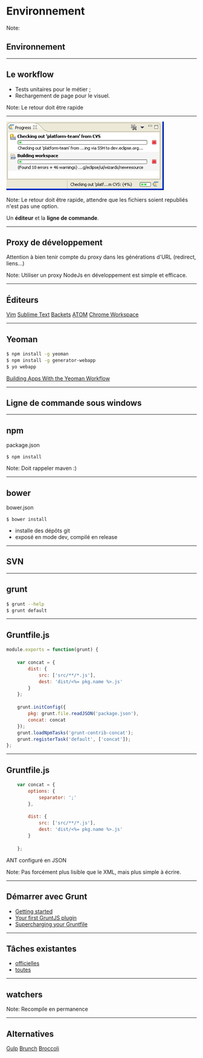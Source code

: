 <!-- .slide: data-background="images/03/environnement.jpg" data-background-size="100% auto" class="no-title" -->

Environnement
=============

Note: <h2>Environnement</h2>

---

## Le workflow

* Tests unitaires pour le métier ;
* Rechargement de page pour le visuel.

Note: Le retour doit être rapide

---

<!-- .slide: data-background="images/02/troll-blank.jpg" data-background-size="100% auto" -->

<img  src="images/02/eclipse_progress.gif" />

Note: Le retour doit être rapide, attendre que les fichiers soient republiés n'est pas
une option.

Un **éditeur** et la **ligne de commande**.

---

## Proxy de développement

<p class="alert warn fragment">Attention à bien tenir compte du proxy dans les générations d'URL (redirect, liens...)</p>

Note: Utiliser un proxy NodeJs en développement est simple et efficace.

---

<!-- .slide: class="no-title" -->

## Éditeurs

<a href="http://www.vim.org/" style="background-image:url(images/03/vim_logo.gif);background-size:100% auto;" class="editor-logo hide-text">Vim</a>
<a href="http://www.sublimetext.com/" style="background-image:url(images/03/sublime_text_icon.png);background-size:auto 80%;" class="editor-logo hide-text">Sublime Text</a>
<a href="http://brackets.io/" style="background-image:url(images/03/logo-brackets.png);background-size:100% auto;" class="editor-logo hide-text">Backets</a>
<a href="https://atom.io/" style="background-image:url(images/03/logo-atom.png);background-size:100% auto;" class="editor-logo hide-text">ATOM</a>
<a href="http://www.html5rocks.com/en/tutorials/developertools/revolutions2013/"
    style="background-image:url(images/03/logo-google-developers.png);background-size:100% auto;"
    class="editor-logo is-wide">Chrome Workspace</a>

---

<!-- .slide: data-background-image="images/03/yo-logo.png" data-background-size="auto 70%" data-background-position="right center" -->

## Yeoman

``` sh
$ npm install -g yeoman
$ npm install -g generator-webapp
$ yo webapp
```

<p class="fragment">
<a href="http://code.tutsplus.com/tutorials/building-apps-with-the-yeoman-workflow--net-33254">Building Apps With the Yeoman Workflow</a>
</p>

---

<!-- .slide: data-background="images/03/troll-windows.jpg" data-background-size="auto 100%" class="no-title" -->

## Ligne de commande sous windows

---

<!-- .slide: data-background-image="images/03/npm-logo.png" data-background-size="auto 30%" data-background-position="center 10%" class="no-title" -->

## npm

package.json

```
$ npm install
```

Note: Doit rappeler maven :)

---

<!-- .slide: data-background-image="images/03/bower-logo.png" data-background-size="auto 70%" data-background-position="left center" -->

## bower

bower.json

```
$ bower install
```

* installe des dépôts git
* exposé en mode dev, compilé en release

---

<!-- .slide: data-background="images/03/troll-svn.jpg" data-background-size="auto 100%" class="no-title" -->

## SVN

---

<!-- .slide: data-background-image="images/03/grunt-logo.png" data-background-size="auto 70%" data-background-position="left center" -->

## grunt

``` sh
$ grunt --help
$ grunt default
```

---

<!-- .slide: data-background-image="images/03/grunt-logo.png" data-background-size="auto 70%" data-background-position="left center" -->

## Gruntfile.js

``` javascript
module.exports = function(grunt) {

    var concat = {
        dist: {
            src: ['src/**/*.js'],
            dest: 'dist/<%= pkg.name %>.js'
        }
    };

    grunt.initConfig({
        pkg: grunt.file.readJSON('package.json'),
        concat: concat
    });
    grunt.loadNpmTasks('grunt-contrib-concat');
    grunt.registerTask('default', ['concat']);
};
```

---

<!-- .slide: data-background-image="images/03/grunt-logo.png" data-background-size="auto 70%" data-background-position="left center" -->

## Gruntfile.js

``` javascript
    var concat = {
        options: {
            separator: ';'
        },

        dist: {
            src: ['src/**/*.js'],
            dest: 'dist/<%= pkg.name %>.js'
        }

    };
```

<p class="alert info fragment">ANT configuré en JSON</p>

Note: Pas forcément plus lisible que le XML, mais plus simple à écrire.

---

<!-- .slide: data-background-image="images/03/grunt-logo.png" data-background-size="auto 70%" data-background-position="left center" -->

## Démarrer avec Grunt

* [Getting started](http://gruntjs.com/getting-started)
* [Your first GruntJS plugin](http://javascriptplayground.com/blog/2014/01/creating-your-first-grunt-plugin/)
* [Supercharging your Gruntfile](http://www.html5rocks.com/en/tutorials/tooling/supercharging-your-gruntfile/)


---

## Tâches existantes

* [officielles](https://github.com/gruntjs/grunt-contrib)
* [toutes](http://gruntjs.com/plugins)

---

## watchers

Note: Recompile en permanence

---

## Alternatives

<a href="http://gulpjs.com/" style="background-image:url(images/03/logo-gulp.png);background-size:auto 100%;" class="editor-logo hide-text">Gulp</a>
<a href="http://brunch.io/" style="background-image:url(images/03/logo-brunch.png);background-size:auto 70%;" class="editor-logo hide-text">Brunch</a>
<a href="https://github.com/broccolijs/broccoli" style="background-image:url(images/03/logo-broccoli.png);background-size:auto 100%; width: 100%" class="editor-logo hide-text">Broccoli</a>


